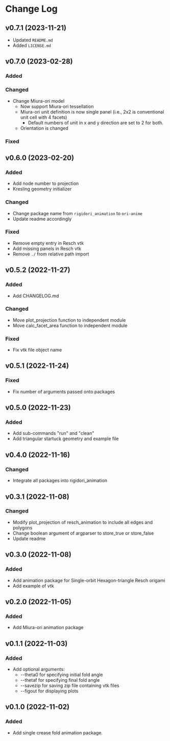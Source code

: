 # Change Log

## v0.7.1 (2023-11-21)

- Updated `README.md`
- Added `LICENSE.md`

## v0.7.0 (2023-02-28)

### Added

### Changed

- Change Miura-ori model
  - Now support Miura-ori tessellation
  - Miura-ori unit definition is now single panel (i.e., 2x2 is conventional unit cell with 4 facets)
    - Default numbers of unit in x and y direction are set to 2 for both.
  - Orientation is changed

### Fixed

## v0.6.0 (2023-02-20)

### Added

- Add node number to projection
- Kresling geometry initializer

### Changed

- Change package name from `rigidori_animation` to `ori-anime`
- Update readme accordingly

### Fixed

- Remove empty entry in Resch vtk
- Add missing panels in Resch vtk
- Remove `./` from relative path import

## v0.5.2 (2022-11-27)

### Added

- Add CHANGELOG.md

### Changed

- Move plot_projection function to independent module
- Move calc_facet_area function to independent module

### Fixed

- Fix vtk file object name

## v0.5.1 (2022-11-24)

### Fixed

- Fix number of arguments passed onto packages

## v0.5.0 (2022-11-23)

### Added

- Add sub-commands "run" and "clean"
- Add triangular startuck geometry and example file

## v0.4.0 (2022-11-16)

### Changed

- Integrate all packages into rigidori_animation

## v0.3.1 (2022-11-08)

### Changed

- Modify plot_projection of resch_animation to include all edges and polygons
- Change boolean argument of argparser to store_true or store_false
- Update readme

## v0.3.0 (2022-11-08)

### Added

- Add animation package for Single-orbit Hexagon-triangle Resch origami
- Add example of vtk

## v0.2.0 (2022-11-05)

### Added

- Add Miura-ori animation package

## v0.1.1 (2022-11-03)

### Added

- Add optional arguments:
  - --theta0 for specifying initial fold angle
  - --thetaf for specifying final fold angle
  - --savezip for saving zip file containing vtk files
  - --figout for displaying plots

## v0.1.0 (2022-11-02)

### Added

- Add single crease fold animation package.
